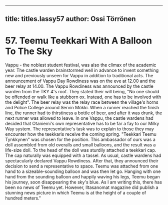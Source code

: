 
---

title: titles.lassy57
author: Ossi Törrönen
---


    
# 57. Teemu Teekkari With A Balloon To The Sky

Vappu - the noblest student festival, was also the climax of the academic year. The castle warden brainstormed well in advance to invent something new and previously unseen for Vappu in addition to traditional acts. The announcement of Vappu Day Rowdiness was on the eve at 12.00 and the beer relay at 14.00. The Vappu Rowdiness was announced by the castle warden from the TKY 4's roof. They stated their will being, "No one should be offended or walk like a stubborn ox. Instead, one has to be involved with the delight". The beer relay was the relay race between the village's horns and Police College around Servin Mökki. When a runner reached the finish line, the runner had to thirstiness a bottle of beer, and after it was drunk, the next runner was allowed to leave. In one Vappu, the castle wardens had decided that Otaniemi's own representative has to be far a fay to our Milky Way system. The representative's task was to explain to those they may encounter how the teekkaris receive the coming spring. "Teekkari Teemu Tynkkynen" was chosen for the position. This ambassador of ours was a doll assembled from old overalls and small balloons, and the result was a life-size doll. To the head of the doll was sturdily attached a teekkari cap. The cap naturally was equipped with a tassel. As usual, castle wardens had spectacularly declared Vappu Rowdiness. After that, they announced their decision to send a representative to space. Teemu was attached from one hand to a sizeable-sounding balloon and was then let go. Hanging with one hand from the sounding balloon and happily waving his legs, Teemu began his journey, soon disappearing the sky's blue. As I am writing this, there has been no news of Teemu yet. However, Iltasanomat magazine did publish a stunning news picture in which Teemu is at the height of a couple of hundred meters."
